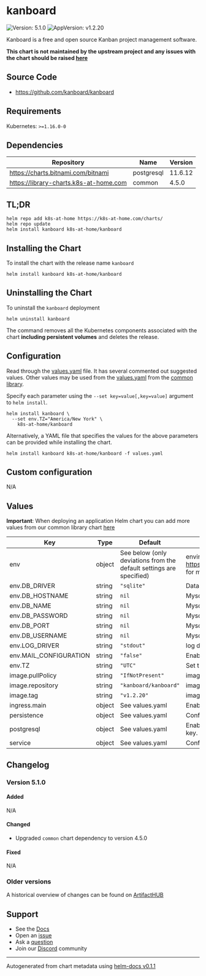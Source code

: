 # kanboard

![Version: 5.1.0](https://img.shields.io/badge/Version-5.1.0-informational?style=flat-square) ![AppVersion: v1.2.20](https://img.shields.io/badge/AppVersion-v1.2.20-informational?style=flat-square)

Kanboard is a free and open source Kanban project management software.

**This chart is not maintained by the upstream project and any issues with the chart should be raised [here](https://github.com/k8s-at-home/charts/issues/new/choose)**

## Source Code

* <https://github.com/kanboard/kanboard>

## Requirements

Kubernetes: `>=1.16.0-0`

## Dependencies

| Repository | Name | Version |
|------------|------|---------|
| https://charts.bitnami.com/bitnami | postgresql | 11.6.12 |
| https://library-charts.k8s-at-home.com | common | 4.5.0 |

## TL;DR

```console
helm repo add k8s-at-home https://k8s-at-home.com/charts/
helm repo update
helm install kanboard k8s-at-home/kanboard
```

## Installing the Chart

To install the chart with the release name `kanboard`

```console
helm install kanboard k8s-at-home/kanboard
```

## Uninstalling the Chart

To uninstall the `kanboard` deployment

```console
helm uninstall kanboard
```

The command removes all the Kubernetes components associated with the chart **including persistent volumes** and deletes the release.

## Configuration

Read through the [values.yaml](./values.yaml) file. It has several commented out suggested values.
Other values may be used from the [values.yaml](https://github.com/k8s-at-home/library-charts/tree/main/charts/stable/common/values.yaml) from the [common library](https://github.com/k8s-at-home/library-charts/tree/main/charts/stable/common).

Specify each parameter using the `--set key=value[,key=value]` argument to `helm install`.

```console
helm install kanboard \
  --set env.TZ="America/New York" \
    k8s-at-home/kanboard
```

Alternatively, a YAML file that specifies the values for the above parameters can be provided while installing the chart.

```console
helm install kanboard k8s-at-home/kanboard -f values.yaml
```

## Custom configuration

N/A

## Values

**Important**: When deploying an application Helm chart you can add more values from our common library chart [here](https://github.com/k8s-at-home/library-charts/tree/main/charts/stable/common)

| Key | Type | Default | Description |
|-----|------|---------|-------------|
| env | object | See below (only deviations from the default settings are specified) | environment variables. See [image docs](https://docs.kanboard.org/en/latest/admin_guide/docker.html#environment-variables) and [application docs](# https://docs.kanboard.org/en/latest/admin_guide/config_file.html) for more details. |
| env.DB_DRIVER | string | `"sqlite"` | Database driver: sqlite, mysql or postgres |
| env.DB_HOSTNAME | string | `nil` | Mysql/Postgres hostname |
| env.DB_NAME | string | `nil` | Mysql/Postgres database name |
| env.DB_PASSWORD | string | `nil` | Mysql/Postgres password |
| env.DB_PORT | string | `nil` | Mysql/Postgres custom port (empty = default port) |
| env.DB_USERNAME | string | `nil` | Mysql/Postgres username |
| env.LOG_DRIVER | string | `"stdout"` | log driver: syslog, stderr, stdout or file |
| env.MAIL_CONFIGURATION | string | `"false"` | Enable/disable email configuration from the user interface |
| env.TZ | string | `"UTC"` | Set the container timezone |
| image.pullPolicy | string | `"IfNotPresent"` | image pull policy |
| image.repository | string | `"kanboard/kanboard"` | image repository |
| image.tag | string | `"v1.2.20"` | image tag |
| ingress.main | object | See values.yaml | Enable and configure ingress settings for the chart under this key. |
| persistence | object | See values.yaml | Configure persistence settings for the chart under this key. |
| postgresql | object | See values.yaml | Enable and configure postgresql database subchart under this key.    For more options see [postgresql chart documentation](https://github.com/bitnami/charts/tree/master/bitnami/postgresql) |
| service | object | See values.yaml | Configures service settings for the chart. |

## Changelog

### Version 5.1.0

#### Added

N/A

#### Changed

* Upgraded `common` chart dependency to version 4.5.0

#### Fixed

N/A

### Older versions

A historical overview of changes can be found on [ArtifactHUB](https://artifacthub.io/packages/helm/k8s-at-home/kanboard?modal=changelog)

## Support

- See the [Docs](https://docs.k8s-at-home.com/our-helm-charts/getting-started/)
- Open an [issue](https://github.com/k8s-at-home/charts/issues/new/choose)
- Ask a [question](https://github.com/k8s-at-home/organization/discussions)
- Join our [Discord](https://discord.gg/sTMX7Vh) community

----------------------------------------------
Autogenerated from chart metadata using [helm-docs v0.1.1](https://github.com/k8s-at-home/helm-docs/releases/v0.1.1)
